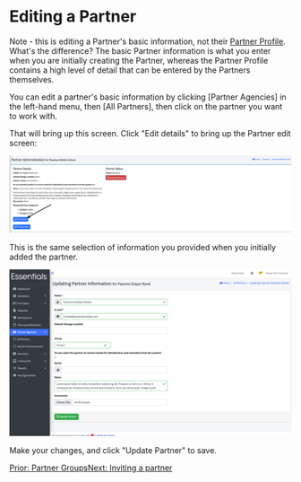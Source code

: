 # Editing a Partner

Note - this is editing a Partner's basic information,  not their [Partner Profile](pm_partner_profiles.md).  What's the difference?  The basic Partner information is what you enter when you are initially creating the Partner, whereas the Partner Profile contains a high level of detail that can be entered by the Partners themselves.

You can edit a partner's basic information by clicking [Partner Agencies] in the left-hand menu, then [All Partners], then click on  the partner you want to work with.

That will bring up this screen. Click "Edit details"  to bring up the Partner edit screen:

![top of View Partner screen](images/partners/partners_edit_navigation.png)

This is the same selection of information you provided when you initially added the partner.

![edit page for basic Partner information](images/partners/partners_edit.png)


Make your changes, and click "Update Partner" to save.




[Prior: Partner Groups](pm_partner_groups.md)[Next: Inviting a partner](pm_inviting_a_partner.md)
